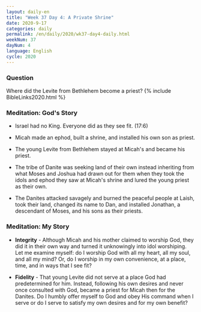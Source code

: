 ```yaml
---
layout: daily-en
title: "Week 37 Day 4: A Private Shrine"
date: 2020-9-17 
categories: daily
permalink: /en/daily/2020/wk37-day4-daily.html
weekNum: 37
dayNum: 4
language: English
cycle: 2020
---
```

### Question     
Where did the Levite from Bethlehem become a priest?
{% include BibleLinks2020.html %}

### Meditation: God's Story   
+ Israel had no King. Everyone did as they see fit. (17:6) 

+ Micah made an ephod, built a shrine, and installed his own son as priest. 

+ The young Levite from Bethlehem stayed at Micah's and became his priest. 

+ The tribe of Danite was seeking land of their own instead inheriting from what Moses and Joshua had drawn out for them when they took the idols and ephod they saw at Micah's shrine and lured the young priest as their own. 

+ The Danites attacked savagely and burned the peaceful people at Laish, took their land, changed its name to Dan, and installed Jonathan, a descendant of Moses, and his sons as their priests. 

### Meditation: My Story   
+ **Integrity** - Although Micah and his mother claimed to worship God, they did it in their own way and turned it unknowingly into idol worshiping. Let me examine myself: do I worship God with all my heart, all my soul, and all my mind? Or, do I worship in my own convenience, at a place, time, and in ways that I see fit? 

+ **Fidelity** - That young Levite did not serve at a place God had predetermined for him. Instead, following his own desires and never once consulted with God, became a priest for Micah then for the Danites. Do I humbly offer myself to God and obey His command when I serve or do I serve to satisfy my own desires and for my own benefit? 
